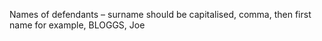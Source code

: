 Names of defendants – surname should be capitalised, comma, then first name 
for example,  BLOGGS, Joe
